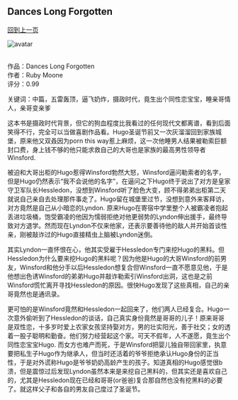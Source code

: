 ## Dances Long Forgotten
[回到上一页](https://boheme13.github.io/Reviews/)  &nbsp;&nbsp;

![avatar](https://www.anniesreadingtips.com/uploads/8/6/9/0/86907938/published/dances-long-forgotten-1.jpg?1635013042)
<br>
<br>

作品：Dances Long Forgotten<br>
作者：Ruby Moone<br>
评分：0.99<br>

关键词：中篇，五雷轰顶，逼飞奶炸，摄政时代，竟生出个同性恋宝宝，睡亲哥情人，亲哥变亲爹

这本书是摄政时代背景，但它的狗血程度比我看过的任何现代文都离谱，看到后面笑得不行，完全可以当做喜剧作品看。Hugo圣诞节前又一次灰溜溜回到家族城堡，原来他又双叒因为porn this way惹上麻烦，这一次他睡男人结果被勒索巨额封口费，身上钱不够的他只能求救自己的大哥也是家族的最高男性领导者Winsford. 

被迫和大哥出柜的Hugo惹得Winsford勃然大怒，Winsford逼问勒索者的名字，但是Hugo仍然表示“我不会说他的名字”，在逼问之下Hugo终于说出了对方是皇家守卫军队长Hessledon，没想到Winsford听了脸色大变，顾不得弟弟出柜第二天就说自己亲自去处理那件事走了。Hugo留在城堡里过节，没想到意外来客拜访，对方竟然是自己从小暗恋的Lyndon. 原来Hugo在寄宿中学里整个人被霸凌者抱起丢进垃圾桶，饱受霸凌的他因为懦弱拒绝对他更弱势的Lyndon伸出援手，最终导致对方退学。然而现在Lyndon不仅来他家，还表示要善待他的敌人并开始首谈性亲，刚被敲诈过的Hugo直接精虫上脑被Lyndon迷倒。

其实Lyndon一直怀恨在心，他其实受雇于Hessledon专门来挖Hugo的黑料。但Hessledon为什么要来挖Hugo的黑料呢？因为他是Hugo的大哥Winsford的前男友，Winsford和他分手以后Hessledon想复合但Winsford一直不愿意见他，于是他想出色诱Winsford的弟弟Hugo并敲诈勒索引Winsford出洞，这也是之前Winsford慌忙离开寻找Hessledon的原因。很快Hugo发现了这些真相，自己的亲哥竟然也是通讯录。

更可怕的是Winsford竟然和Hessledon一起回来了，他们两人已经复合。Hugo一次意外偷听到了Hessledon的谈话，自己真实身份竟然是哥哥的儿子！原来哥哥是双性恋，十多岁时爱上农家女孩坚持娶对方，男的壮实阳光，善于社交；女的透着一股子聪明和勤奋。他们努力经营起这个家。可天不假年，人不遂愿，竟生出个同性恋宝宝Hugo. 而女方也难产而死，于是Winsford把婴儿独自带回家里，执意要把私生子Hugo作为继承人，但当时还活着的爷爷拒绝承认Hugo身份的正当性，于是对外谎称Hugo是爷爷奶奶高龄产生的孩子。知道真相的Hugo感觉很b溃，但是震惊过后发现Lyndon虽然本来是来挖自己黑料的，但其实还是喜欢自己的，尤其是Hessledon现在已经和哥哥(or爸爸)复合那自然也没有挖黑料的必要了。就这样父子和各自的男友自己度过了圣诞节。